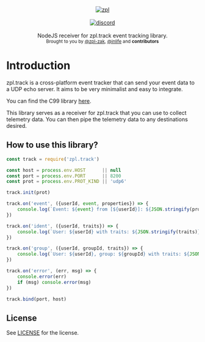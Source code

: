 <div align="center">
    <a href="https://github.com/zpl-c/zpl"><img src="https://user-images.githubusercontent.com/2182108/111983468-d5593e80-8b12-11eb-9c59-8c78ecc0504e.png" alt="zpl" /></a>
</div>

<br />

<div align="center">
    <a href="https://discord.gg/2fZVEym"><img src="https://img.shields.io/discord/354670964400848898?color=7289DA&style=for-the-badge" alt="discord" /></a>
</div>

<br />
<div align="center">
  NodeJS receiver for zpl.track event tracking library.
</div>

<div align="center">
  <sub>
    Brought to you by <a href="https://github.com/zpl-zak">@zpl-zak</a>, <a href="https://github.com/inlife">@inlife</a>
    and <strong>contributors</strong>
  </sub>
</div>

# Introduction
zpl.track is a cross-platform event tracker that can send your event data to a UDP echo server. It aims to be very minimalist and easy to integrate.

You can find the C99 library [here](https://github.com/zpl-c/track#readme).

This library serves as a receiver for zpl.track that you can use to collect telemetry data. You can then pipe the telemetry data to any destinations desired.

## How to use this library?

```js
const track = require('zpl.track')

const host = process.env.HOST      || null
const port = process.env.PORT      || 8200
const prot = process.env.PROT_KIND || 'udp6'

track.init(prot)

track.on('event', ({userId, event, properties}) => {
    console.log(`Event: ${event} from [${userId}]: ${JSON.stringify(properties)}`)
})

track.on('ident', ({userId, traits}) => {
    console.log(`User: ${userId} with traits: ${JSON.stringify(traits)}`)
})

track.on('group', ({userId, groupId, traits}) => {
    console.log(`User: ${userId}, group: ${groupId} with traits: ${JSON.stringify(traits)}`)
})

track.on('error', (err, msg) => {
    console.error(err)
    if (msg) console.error(msg)
})

track.bind(port, host)

```

## License

See [LICENSE](LICENSE) for the license.
